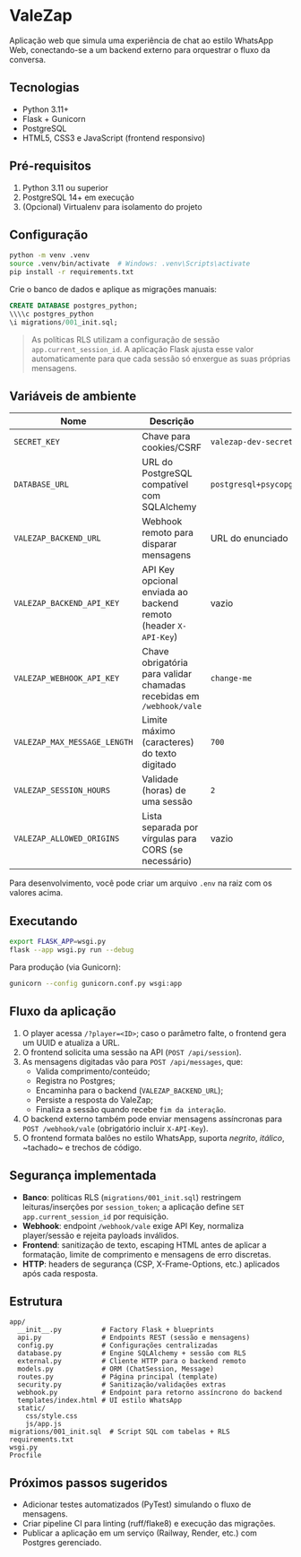 ﻿# ValeZap

Aplicação web que simula uma experiência de chat ao estilo WhatsApp Web, conectando-se a um backend externo para orquestrar o fluxo da conversa.

## Tecnologias

- Python 3.11+
- Flask + Gunicorn
- PostgreSQL
- HTML5, CSS3 e JavaScript (frontend responsivo)

## Pré-requisitos

1. Python 3.11 ou superior
2. PostgreSQL 14+ em execução
3. (Opcional) Virtualenv para isolamento do projeto

## Configuração

```bash
python -m venv .venv
source .venv/bin/activate  # Windows: .venv\Scripts\activate
pip install -r requirements.txt
```

Crie o banco de dados e aplique as migrações manuais:

```sql
CREATE DATABASE postgres_python;
\\\\c postgres_python
\i migrations/001_init.sql;
```

> As políticas RLS utilizam a configuração de sessão `app.current_session_id`. A aplicação Flask ajusta esse valor automaticamente para que cada sessão só enxergue as suas próprias mensagens.

## Variáveis de ambiente

| Nome | Descrição | Default |
|------|-----------|---------|
| `SECRET_KEY` | Chave para cookies/CSRF | `valezap-dev-secret` |
| `DATABASE_URL` | URL do PostgreSQL compatível com SQLAlchemy | `postgresql+psycopg://postgres:postgres@localhost:5432/postgres_python` |
| `VALEZAP_BACKEND_URL` | Webhook remoto para disparar mensagens | URL do enunciado |
| `VALEZAP_BACKEND_API_KEY` | API Key opcional enviada ao backend remoto (header `X-API-Key`) | vazio |
| `VALEZAP_WEBHOOK_API_KEY` | Chave obrigatória para validar chamadas recebidas em `/webhook/vale` | `change-me` |
| `VALEZAP_MAX_MESSAGE_LENGTH` | Limite máximo (caracteres) do texto digitado | `700` |
| `VALEZAP_SESSION_HOURS` | Validade (horas) de uma sessão | `2` |
| `VALEZAP_ALLOWED_ORIGINS` | Lista separada por vírgulas para CORS (se necessário) | vazio |

Para desenvolvimento, você pode criar um arquivo `.env` na raiz com os valores acima.

## Executando

```bash
export FLASK_APP=wsgi.py
flask --app wsgi.py run --debug
```

Para produção (via Gunicorn):

```bash
gunicorn --config gunicorn.conf.py wsgi:app
```

## Fluxo da aplicação

1. O player acessa `/?player=<ID>`; caso o parâmetro falte, o frontend gera um UUID e atualiza a URL.
2. O frontend solicita uma sessão na API (`POST /api/session`).
3. As mensagens digitadas vão para `POST /api/messages`, que:
   - Valida comprimento/conteúdo;
   - Registra no Postgres;
   - Encaminha para o backend (`VALEZAP_BACKEND_URL`);
   - Persiste a resposta do ValeZap;
   - Finaliza a sessão quando recebe `fim da interação`.
4. O backend externo também pode enviar mensagens assíncronas para `POST /webhook/vale` (obrigatório incluir `X-API-Key`).
5. O frontend formata balões no estilo WhatsApp, suporta *negrito*, _itálico_, ~tachado~ e trechos de código.

## Segurança implementada

- **Banco**: políticas RLS (`migrations/001_init.sql`) restringem leituras/inserções por `session_token`; a aplicação define `SET app.current_session_id` por requisição.
- **Webhook**: endpoint `/webhook/vale` exige API Key, normaliza player/sessão e rejeita payloads inválidos.
- **Frontend**: sanitização de texto, escaping HTML antes de aplicar a formatação, limite de comprimento e mensagens de erro discretas.
- **HTTP**: headers de segurança (CSP, X-Frame-Options, etc.) aplicados após cada resposta.

## Estrutura

```
app/
  __init__.py          # Factory Flask + blueprints
  api.py               # Endpoints REST (sessão e mensagens)
  config.py            # Configurações centralizadas
  database.py          # Engine SQLAlchemy + sessão com RLS
  external.py          # Cliente HTTP para o backend remoto
  models.py            # ORM (ChatSession, Message)
  routes.py            # Página principal (template)
  security.py          # Sanitização/validações extras
  webhook.py           # Endpoint para retorno assíncrono do backend
  templates/index.html # UI estilo WhatsApp
  static/
    css/style.css
    js/app.js
migrations/001_init.sql  # Script SQL com tabelas + RLS
requirements.txt
wsgi.py
Procfile
```

## Próximos passos sugeridos

- Adicionar testes automatizados (PyTest) simulando o fluxo de mensagens.
- Criar pipeline CI para linting (ruff/flake8) e execução das migrações.
- Publicar a aplicação em um serviço (Railway, Render, etc.) com Postgres gerenciado.




